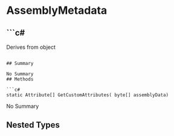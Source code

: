 # AssemblyMetadata

## ```c#
Derives from object
```

## Summary

No Summary
## Methods

```c#
static Attribute[] GetCustomAttributes( byte[] assemblyData) 
```
No Summary
## Nested Types

